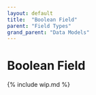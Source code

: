 ```yaml
---
layout: default
title:  "Boolean Field"
parent: "Field Types"
grand_parent: "Data Models"
---
```


# Boolean Field

{% include wip.md %}
